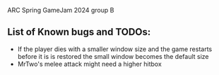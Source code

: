 ARC Spring GameJam 2024 group B



## List of Known bugs and TODOs:

- If the player dies with a smaller window size and the game restarts before it is is restored the small window becomes the default size
- MrTwo's melee attack might need a higher hitbox
